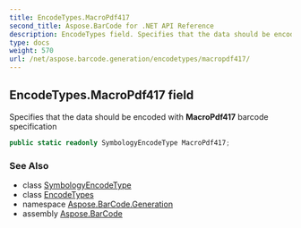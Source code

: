 ```yaml
---
title: EncodeTypes.MacroPdf417
second_title: Aspose.BarCode for .NET API Reference
description: EncodeTypes field. Specifies that the data should be encoded with MacroPdf417 barcode specification
type: docs
weight: 570
url: /net/aspose.barcode.generation/encodetypes/macropdf417/
---
```

## EncodeTypes.MacroPdf417 field

Specifies that the data should be encoded with **MacroPdf417** barcode specification

```csharp
public static readonly SymbologyEncodeType MacroPdf417;
```

### See Also

* class [SymbologyEncodeType](../../symbologyencodetype/)
* class [EncodeTypes](../)
* namespace [Aspose.BarCode.Generation](../../encodetypes/)
* assembly [Aspose.BarCode](../../../)


